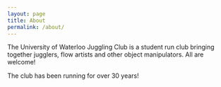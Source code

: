 ```yaml
---
layout: page
title: About
permalink: /about/
---
```


The University of Waterloo Juggling Club is a student run club bringing together jugglers, flow artists and other object manipulators. All are welcome!

The club has been running for over 30 years!